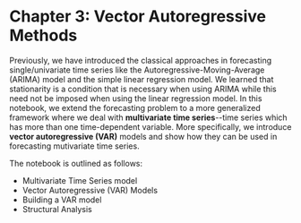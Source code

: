 # Chapter 3: Vector Autoregressive Methods

Previously, we have introduced the classical approaches in forecasting single/univariate time series like the 
Autoregressive-Moving-Average (ARIMA) model and the simple linear regression model. We learned that stationarity 
is a condition that is necessary when using ARIMA while this need not be imposed when using the linear regression model. 
In this notebook, we extend the forecasting problem to a more generalized framework where we deal with 
**multivariate time series**--time series which has more than one time-dependent variable. More specifically, 
we introduce **vector autoregressive (VAR)** models and show how they can be used in forecasting mutivariate time series. 

The notebook is outlined as follows: 
* Multivariate Time Series model
* Vector Autoregressive (VAR) Models
* Building a VAR model
* Structural Analysis
